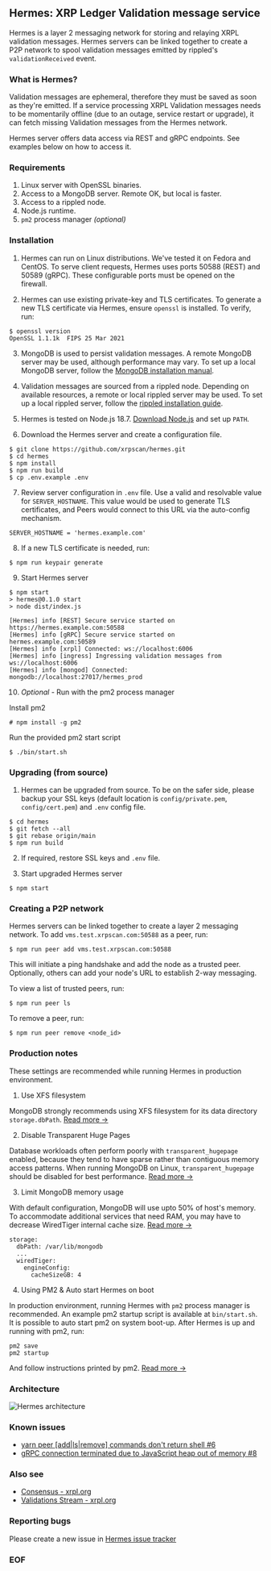 ## Hermes: XRP Ledger Validation message service

Hermes is a layer 2 messaging network for storing and relaying XRPL validation messages. Hermes servers can be linked together to create a P2P network to spool validation messages emitted by rippled's `validationReceived` event. 

### What is Hermes?
Validation messages are ephemeral, therefore they must be saved as soon as they're emitted. If a service processing XRPL Validation messages needs to be momentarily offline (due to an outage, service restart or upgrade), it can fetch missing Validation messages from the Hermes network.

Hermes server offers data access via REST and gRPC endpoints. See examples below on how to access it.

### Requirements

1. Linux server with OpenSSL binaries.
2. Access to a MongoDB server. Remote OK, but local is faster.
3. Access to a rippled node.
4. Node.js runtime.
5. `pm2` process manager *(optional)*

### Installation

1. Hermes can run on Linux distributions. We've tested it on Fedora and CentOS. To serve client requests, Hermes uses ports 50588 (REST) and 50589 (gRPC). These configurable ports must be opened on the firewall.

2. Hermes can use existing private-key and TLS certificates. To generate a new TLS certificate via Hermes, ensure `openssl` is installed. To verify, run:

```
$ openssl version
OpenSSL 1.1.1k  FIPS 25 Mar 2021
```
3. MongoDB is used to persist validation messages. A remote MongoDB server may be used, although performance may vary. To set up a local MongoDB server, follow the [MongoDB installation manual](https://www.mongodb.com/docs/manual/installation/).

4. Validation messages are sourced from a rippled node. Depending on available resources, a remote or local rippled server may be used. To set up a local rippled server, follow the [rippled installation guide](https://xrpl.org/install-rippled.html).

5. Hermes is tested on Node.js 18.7. [Download Node.js](https://nodejs.org/en/) and set up `PATH`.

6. Download the Hermes server and create a configuration file.

```
$ git clone https://github.com/xrpscan/hermes.git
$ cd hermes
$ npm install
$ npm run build
$ cp .env.example .env
```

7. Review server configuration in `.env` file. Use a valid and resolvable value for `SERVER_HOSTNAME`. This value would be used to generate TLS certificates, and Peers would connect to this URL via the auto-config mechanism.

```
SERVER_HOSTNAME = 'hermes.example.com'
```

8. If a new TLS certificate is needed, run:

```
$ npm run keypair generate
```

9. Start Hermes server

```
$ npm start
> hermes@0.1.0 start
> node dist/index.js

[Hermes] info [REST] Secure service started on https://hermes.example.com:50588
[Hermes] info [gRPC] Secure service started on hermes.example.com:50589
[Hermes] info [xrpl] Connected: ws://localhost:6006
[Hermes] info [ingress] Ingressing validation messages from ws://localhost:6006
[Hermes] info [mongod] Connected: mongodb://localhost:27017/hermes_prod
```

10. *Optional* - Run with the pm2 process manager

Install pm2

```
# npm install -g pm2
```

Run the provided pm2 start script
```
$ ./bin/start.sh
```

### Upgrading (from source)

1. Hermes can be upgraded from source. To be on the safer side, please backup your SSL keys (default location is `config/private.pem`, `config/cert.pem`) and `.env` config file.

```
$ cd hermes
$ git fetch --all
$ git rebase origin/main
$ npm run build
```

2. If required, restore SSL keys and `.env` file.

3. Start upgraded Hermes server

```
$ npm start
```

### Creating a P2P network

Hermes servers can be linked together to create a layer 2 messaging network. To add `vms.test.xrpscan.com:50588` as a peer, run:

```
$ npm run peer add vms.test.xrpscan.com:50588
```

This will initiate a ping handshake and add the node as a trusted peer. Optionally, others can add your node's URL to establish 2-way messaging.

To view a list of trusted peers, run:

```
$ npm run peer ls
```

To remove a peer, run:

```
$ npm run peer remove <node_id>
```

### Production notes

These settings are recommended while running Hermes in production environment.

1. Use XFS filesystem

MongoDB strongly recommends using XFS filesystem for its data directory `storage.dbPath`. [Read more →](https://www.mongodb.com/docs/manual/administration/production-notes/#kernel-and-file-systems)

2. Disable Transparent Huge Pages

Database workloads often perform poorly with `transparent_hugepage` enabled, because they tend to have sparse rather than contiguous memory access patterns. When running MongoDB on Linux, `transparent_hugepage` should be disabled for best performance. [Read more →](https://www.mongodb.com/docs/manual/tutorial/transparent-huge-pages/)

3. Limit MongoDB memory usage

With default configuration, MongoDB will use upto 50% of host's memory. To accommodate additional services that need RAM, you may have to decrease WiredTiger internal cache size. [Read more →](https://www.mongodb.com/docs/manual/faq/diagnostics/#memory-diagnostics-for-the-wiredtiger-storage-engine)

```
storage:
  dbPath: /var/lib/mongodb
  ...
  wiredTiger:
    engineConfig:
      cacheSizeGB: 4
```

4. Using PM2 &amp; Auto start Hermes on boot

In production environment, running Hermes with `pm2` process manager is recommended. An example pm2 startup script is available at `bin/start.sh`. It is possible to auto start pm2 on system boot-up. After Hermes is up and running with pm2, run:

```
pm2 save
pm2 startup
```
And follow instructions printed by pm2. [Read more →](https://pm2.keymetrics.io/docs/usage/startup/)

### Architecture

![Hermes architecture](https://github.com/xrpscan/hermes/blob/main/assets/hermes-architecture.png?raw=true)

### Known issues

* [yarn peer [add|ls|remove] commands don't return shell #6](https://github.com/xrpscan/hermes/issues/6)
* [gRPC connection terminated due to JavaScript heap out of memory #8](https://github.com/xrpscan/hermes/issues/7)

### Also see

* [Consensus - xrpl.org](https://xrpl.org/consensus.html)
* [Validations Stream - xrpl.org](https://xrpl.org/subscribe.html#validations-stream)

### Reporting bugs

Please create a new issue in [Hermes issue tracker](https://github.com/xrpscan/hermes/issues/new)

### EOF